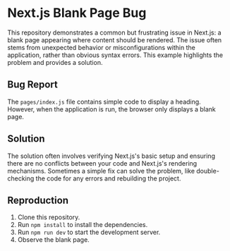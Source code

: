 # Next.js Blank Page Bug

This repository demonstrates a common but frustrating issue in Next.js: a blank page appearing where content should be rendered. The issue often stems from unexpected behavior or misconfigurations within the application, rather than obvious syntax errors.  This example highlights the problem and provides a solution.

## Bug Report

The `pages/index.js` file contains simple code to display a heading. However, when the application is run, the browser only displays a blank page.

## Solution

The solution often involves verifying Next.js's basic setup and ensuring there are no conflicts between your code and Next.js's rendering mechanisms. Sometimes a simple fix can solve the problem, like double-checking the code for any errors and rebuilding the project.

## Reproduction

1. Clone this repository.
2. Run `npm install` to install the dependencies.
3. Run `npm run dev` to start the development server.
4. Observe the blank page. 